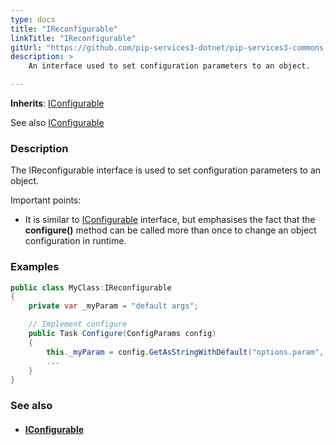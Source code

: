 ```yaml
---
type: docs
title: "IReconfigurable"
linkTitle: "IReconfigurable"
gitUrl: "https://github.com/pip-services3-dotnet/pip-services3-commons-dotnet"
description: > 
    An interface used to set configuration parameters to an object.  

---
```


**Inherits**: [IConfigurable](../iconfigurable)

See also [IConfigurable](../iconfigurable)

### Description
The IReconfigurable interface is used to set configuration parameters to an object.

Important points:

- It is similar to [IConfigurable](../iconfigurable) interface, but emphasises the fact that the **configure()** method can be called more than once to change an object configuration in runtime.  


### Examples

```cs
public class MyClass:IReconfigurable 
{
	private var _myParam = "default args";

	// Implement configure
	public Task Configure(ConfigParams config)
	{
    	this._myParam = config.GetAsStringWithDefault("options.param", myParam);
    	...
	}
}
```


### See also
- #### [IConfigurable](../iconfigurable)

